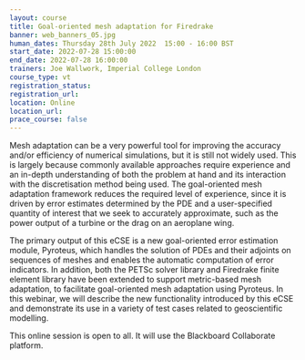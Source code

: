 ```yaml
---
layout: course
title: Goal-oriented mesh adaptation for Firedrake
banner: web_banners_05.jpg
human_dates: Thursday 28th July 2022  15:00 - 16:00 BST
start_date: 2022-07-28 15:00:00
end_date: 2022-07-28 16:00:00
trainers: Joe Wallwork, Imperial College London
course_type: vt
registration_status:
registration_url:
location: Online
location_url:
prace_course: false
---
```


Mesh adaptation can be a very powerful tool for improving the accuracy and/or efficiency of numerical simulations, but it is still not widely used. This is largely because commonly available approaches require experience and an in-depth understanding of both the problem at hand and its interaction with the discretisation method being used. The goal-oriented mesh adaptation framework reduces the required level of experience, since it is driven by error estimates determined by the PDE and a user-specified quantity of interest that we seek to accurately approximate, such as the power output of a turbine or the drag on an aeroplane wing.
 
The primary output of this eCSE is a new goal-oriented error estimation module, Pyroteus, which handles the solution of PDEs and their adjoints on sequences of meshes and enables the automatic computation of error indicators. In addition, both the PETSc solver library and Firedrake finite element library have been extended to support metric-based mesh adaptation, to facilitate goal-oriented mesh adaptation using Pyroteus. In this webinar, we will describe the new functionality introduced by this eCSE and demonstrate its use in a variety of test cases related to geoscientific modelling.



This online session is open to all. It will use the Blackboard Collaborate platform.



<section id="service">
<!--
  <div class="row ">	

      <div class="col-xs-6 col-sm-4">
        <a class="ar2_linkbox ar2_linkbox-teal" 
          href="https://eu.bbcollab.com/guest/0ec864585cf54f14aa623ecbd42181f4">
          <strong>Join Session</strong><br/>
          Join this online session in your browser
        </a>
      </div>

      <div class="col-xs-6 col-sm-4">
        <a class="ar2_linkbox ar2_linkbox-green" href="courses/"
           href="myevents.ics">
          <strong>Add to Calendar</strong><br/>
          Download ICS file to add this event to your calendar complete with join link
        </a>
      </div>

											
    </div>

-->



<h2><a name="video">Video</a></h2>

<div>

<iframe title="Video"  width="560" height="315" src="https://www.youtube.com/embed/bXkOVYh4j3A" frameborder="0" allow="accelerometer; autoplay; encrypted-media; gyroscope; picture-in-picture" allowfullscreen></iframe>

</div>





<section id="service">
  <div class="container">
    <div class="row ">	







      <div class="col-xs-6 col-sm-4">
        <a class="ar2_linkbox ar2_linkbox-green" href="courses/"
           href="eCSE_Presentation_Joe_Wallwork.pdf">
          <strong>Slides</strong><br/>
          Download pdf of the presentation.
        </a>
      </div>
										
    </div>
  </div>
</section>

